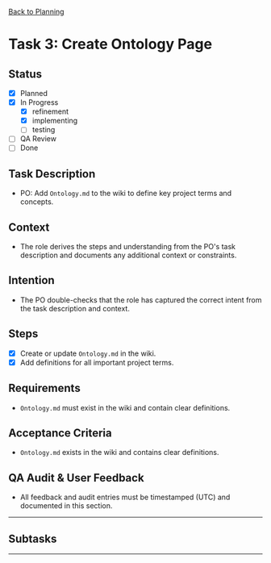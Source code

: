 
[Back to Planning](./planning.md)

# Task 3: Create Ontology Page

## Status
- [x] Planned
- [x] In Progress
  - [x] refinement
  - [x] implementing
  - [ ] testing
- [ ] QA Review
- [ ] Done

## Task Description
- PO: Add `Ontology.md` to the wiki to define key project terms and concepts.

## Context
- The role derives the steps and understanding from the PO's task description and documents any additional context or constraints.

## Intention
- The PO double-checks that the role has captured the correct intent from the task description and context.

## Steps
- [x] Create or update `Ontology.md` in the wiki.
- [x] Add definitions for all important project terms.

## Requirements
- `Ontology.md` must exist in the wiki and contain clear definitions.

## Acceptance Criteria
- `Ontology.md` exists in the wiki and contains clear definitions.

## QA Audit & User Feedback
- All feedback and audit entries must be timestamped (UTC) and documented in this section.

---
## Subtasks

---
